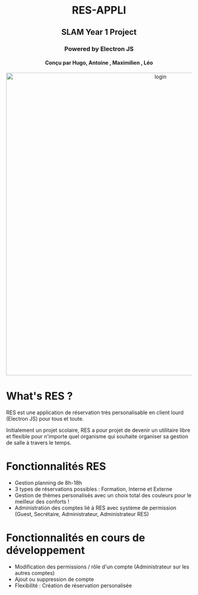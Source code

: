 <div align="center">
  <h1>RES-APPLI</h1>
  <h2>SLAM Year 1 Project</h2>
  <h3>Powered by Electron JS</h3>
  <h4>Conçu par Hugo, Antoine , Maximilien , Léo</h4>

<img width="822"  alt="login" src="https://github.com/MrHugojuggernot/RESAPPLI-SLAM/assets/39633298/68d675f6-1588-4e81-88c9-7786f4fb6b10">
</div>

# What's RES ? 

RES est une application de réservation très personalisable en client lourd (Electron JS) pour tous et toute. 

Initialement un projet scolaire, RES a pour projet de devenir un utilitaire libre et flexible pour n'importe quel organisme qui souhaite organiser sa gestion
de salle à travers le temps.

# Fonctionnalités RES

- Gestion planning de 8h-18h
- 3 types de réservations possibles : Formation, Interne et Externe
- Gestion de thèmes personalisés avec un choix total des couleurs pour le meilleur des conforts !
- Administration des comptes lié à RES avec système de permission (Guest, Secrétaire, Administrateur, Administrateur RES)

# Fonctionnalités en cours de développement

- Modification des permissions / rôle d'un compte (Administrateur sur les autres comptes)
- Ajout ou suppression de compte
- Flexibilité : Création de réservation personalisée
